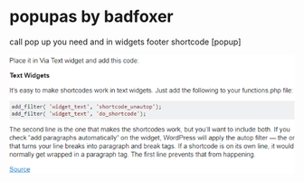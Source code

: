 # popupas by badfoxer

call pop up you need and in widgets footer shortcode [popup]
 
![alt text](https://github.com/BadFoxer/popupas/blob/master/shortcode%20anywhere%20in%20wp/hack%20wp.png)
